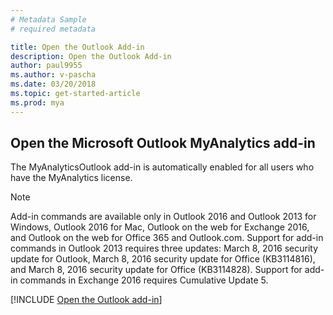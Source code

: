 ```yaml
---
# Metadata Sample
# required metadata

title: Open the Outlook Add-in
description: Open the Outlook Add-in 
author: paul9955
ms.author: v-pascha
ms.date: 03/20/2018
ms.topic: get-started-article
ms.prod: mya
---
```


## Open the Microsoft Outlook MyAnalytics add-in 

The MyAnalyticsOutlook add-in is automatically enabled for all users who have the MyAnalytics license.

> [!Note] 
> Add-in commands are available only in Outlook 2016 and Outlook 2013 for Windows, Outlook 2016 for Mac, Outlook on the web for Exchange 2016, and Outlook on the web for Office 365 and Outlook.com. Support for add-in commands in Outlook 2013 requires three updates: March 8, 2016 security update for Outlook, March 8, 2016 security update for Office (KB3114816), and March 8, 2016 security update for Office (KB3114828). Support for add-in commands in Exchange 2016 requires Cumulative Update 5. 

[!INCLUDE [Open the Outlook add-in](../../Includes/to-open-outlook-add-in.md)]


